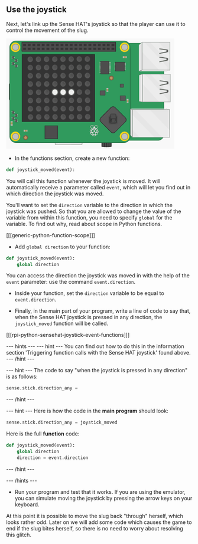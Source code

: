 ## Use the joystick

Next, let's link up the Sense HAT's joystick so that the player can use it to control the movement of the slug.

![Moving slug](images/moving-slug.gif)

+ In the functions section, create a new function:

```python
def joystick_moved(event):
```

You will call this function whenever the joystick is moved. It will automatically receive a parameter called `event`, which will let you find out in which direction the joystick was moved.

You'll want to set the `direction` variable to the direction in which the joystick was pushed. So that you are allowed to change the value of the variable from within this function, you need to specify `global` for the variable. To find out why, read about scope in Python functions.

[[[generic-python-function-scope]]]

+ Add `global direction` to your function:

```python
def joystick_moved(event):
    global direction
```

You can access the direction the joystick was moved in with the help of the `event` parameter: use the command `event.direction`.

+ Inside your function, set the `direction` variable to be equal to `event.direction`.

+ Finally, in the main part of your program, write a line of code to say that, when the Sense HAT joystick is pressed in any direction, the `joystick_moved` function will be called.

[[[rpi-python-sensehat-joystick-event-functions]]]

--- hints ---
--- hint ---
You can find out how to do this in the information section 'Triggering function calls with the Sense HAT joystick' found above.
--- /hint ---

--- hint ---
The code to say "when the joystick is pressed in any direction" is as follows:

```python
sense.stick.direction_any =
```
--- /hint ---

--- hint ---
Here is how the code in the **main program** should look:

```python
sense.stick.direction_any = joystick_moved
```

Here is the full **function** code:
```python
def joystick_moved(event):
    global direction
    direction = event.direction
```

--- /hint ---

--- /hints ---

+ Run your program and test that it works. If you are using the emulator, you can simulate moving the joystick by pressing the arrow keys on your keyboard.

At this point it is possible to move the slug back "through" herself, which looks rather odd. Later on we will add some code which causes the game to end if the slug bites herself, so there is no need to worry about resolving this glitch.
